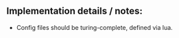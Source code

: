 

## Implementation details / notes:


- Config files should be turing-complete, defined via lua.





